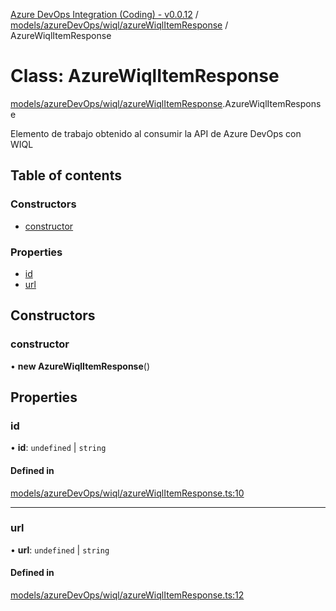 [Azure DevOps Integration (Coding) - v0.0.12](../README.md) / [models/azureDevOps/wiql/azureWiqlItemResponse](../modules/models_azureDevOps_wiql_azureWiqlItemResponse.md) / AzureWiqlItemResponse

# Class: AzureWiqlItemResponse

[models/azureDevOps/wiql/azureWiqlItemResponse](../modules/models_azureDevOps_wiql_azureWiqlItemResponse.md).AzureWiqlItemResponse

Elemento de trabajo obtenido al consumir la API de Azure DevOps con WIQL

## Table of contents

### Constructors

- [constructor](models_azureDevOps_wiql_azureWiqlItemResponse.AzureWiqlItemResponse.md#constructor)

### Properties

- [id](models_azureDevOps_wiql_azureWiqlItemResponse.AzureWiqlItemResponse.md#id)
- [url](models_azureDevOps_wiql_azureWiqlItemResponse.AzureWiqlItemResponse.md#url)

## Constructors

### constructor

• **new AzureWiqlItemResponse**()

## Properties

### id

• **id**: `undefined` \| `string`

#### Defined in

[models/azureDevOps/wiql/azureWiqlItemResponse.ts:10](https://github.com/jeysgar1/azure-devops-api-kms/blob/f839fd0/src/models/azureDevOps/wiql/azureWiqlItemResponse.ts#L10)

___

### url

• **url**: `undefined` \| `string`

#### Defined in

[models/azureDevOps/wiql/azureWiqlItemResponse.ts:12](https://github.com/jeysgar1/azure-devops-api-kms/blob/f839fd0/src/models/azureDevOps/wiql/azureWiqlItemResponse.ts#L12)
